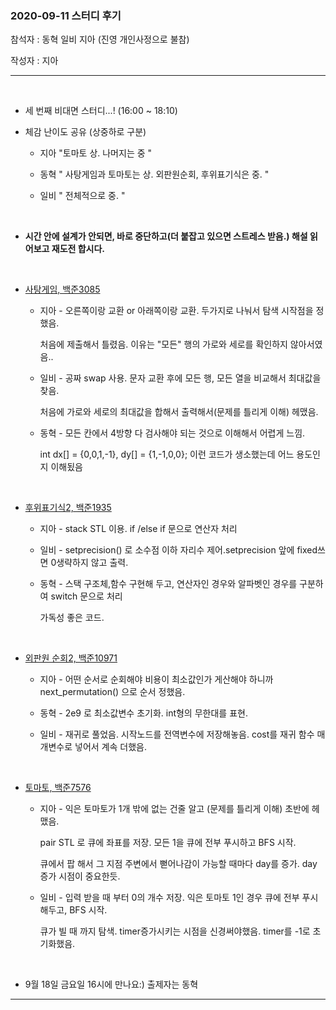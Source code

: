 ### 2020-09-11 스터디 후기 

참석자 : 동혁 일비 지아 (진영 개인사정으로 불참)

작성자 : 지아 

----------

</br>

- 세 번째 비대면 스터디...! (16:00 ~ 18:10)

  

- 체감 난이도 공유 (상중하로 구분)

  - 지아  "토마토 상.  나머지는 중 "

  - 동혁 " 사탕게임과 토마토는 상.  외판원순회, 후위표기식은  중. "

  - 일비  " 전체적으로  중. "

    </br>

- **시간 안에 설계가 안되면, 바로 중단하고(더 붙잡고 있으면 스트레스 받음.) 해설 읽어보고 재도전 합시다.** 

  </br>
  
- [사탕게임, 백준3085](https://www.acmicpc.net/problem/3085)

  - 지아 -  오른쪽이랑 교환 or 아래쪽이랑 교환. 두가지로 나눠서 탐색 시작점을 정했음. 

    처음에 제출해서 틀렸음.  이유는 "모든" 행의 가로와 세로를 확인하지 않아서였음..  

  - 일비 -  공짜 swap 사용. 문자 교환 후에 모든 행, 모든 열을 비교해서 최대값을 찾음. 

    처음에 가로와 세로의 최대값을 합해서 출력해서(문제를 틀리게 이해) 헤맸음.

  - 동혁 -  모든 칸에서 4방향 다 검사해야 되는 것으로 이해해서 어렵게 느낌.

    int dx[] = {0,0,1,-1}, dy[] = {1,-1,0,0};  이런 코드가 생소했는데 어느 용도인지 이해됬음 
    
    </br>

- [후위표기식2, 백준1935](https://www.acmicpc.net/problem/1935)

  - 지아 - stack STL 이용.  if /else if 문으로 연산자 처리 

  - 일비 - setprecision() 로 소수점 이하 자리수 제어.setprecision 앞에 fixed쓰면 0생략하지 않고 출력.

  - 동혁 - 스택 구조체,함수 구현해 두고, 연산자인 경우와 알파벳인 경우를 구분하여 switch 문으로 처리

    가독성 좋은 코드.
    
    </br>

- [외판원 순회2, 백준10971](https://www.acmicpc.net/problem/10971)

  - 지아 - 어떤 순서로 순회해야 비용이 최소값인가 게산해야 하니까 next_permutation() 으로 순서 정했음.

  - 동혁 -  2e9 로 최소값변수 초기화.  int형의 무한대를 표현. 

  - 일비 - 재귀로 풀었음. 시작노드를 전역변수에 저장해놓음. cost를 재귀 함수 매개변수로 넣어서 계속 더했음. 

    </br>

- [토마토, 백준7576](https://www.acmicpc.net/problem/7576)

  - 지아 - 익은 토마토가 1개 밖에 없는 건줄 알고 (문제를 틀리게 이해) 초반에 헤맸음. 

    pair STL 로 큐에 좌표를 저장.  모든 1을 큐에 전부 푸시하고 BFS 시작. 

    큐에서 팝 해서 그 지점 주변에서 뻗어나감이 가능할 때마다 day를 증가. day 증가 시점이 중요한듯.  

  - 일비 - 입력 받을 때 부터 0의 개수 저장. 익은 토마토 1인 경우 큐에 전부 푸시해두고, BFS 시작. 

    큐가 빌 때 까지 탐색. timer증가시키는 시점을 신경써야했음. timer를 -1로 초기화했음. 

    </br>

  

- 9월 18일 금요일 16시에 만나요:)    출제자는 동혁

----

</br>
